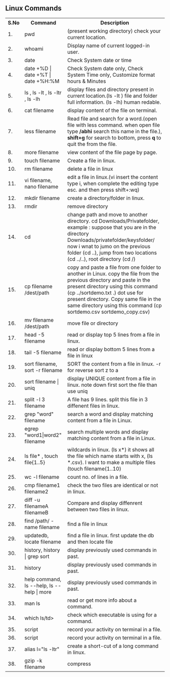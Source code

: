## Linux Commands

<table style="width:100%;">
  <tr>
    <th>S.No</th>
    <th>Command</th>
    <th>Description</th>
  </tr>
  <tr>
    <td>1.</td>
    <td>pwd</td>
    <td>(present working directory) check your current location.</td>
  </tr>
  <tr>
    <td>2.</td>
    <td>whoami</td>
    <td>Display name of current logged-in user.</td>
  </tr>
  <tr>
    <td>3.</td>
    <td>date</td>
    <td>Check System date or time</td>
  </tr>
  <tr>
    <td>4.</td>
    <td>date +%D | date +%T | date +%H:%M</td>
    <td>Check System date only, Check System Time only, Customize format hours & Minutes</td>
  </tr>
  <tr>
    <td>5.</td>
    <td>ls , ls -lt , ls -ltr , ls -lh</td>
    <td>display files and directory present in current location.(ls -lt ) file and folder full information. (ls -lh) human redable.</td>
  </tr>
  <tr>
    <td>6.</td>
    <td>cat filename</td>
    <td>display content of the file on terminal.</td>
  </tr>
  <tr>
    <td>7.</td>
    <td>less filename</td>
    <td>Read file and search for a word.(open file with less command. when open file type <b>/abhi</b> search this name in the file.), <b>shift+g</b> for search to bottom, press <b>q</b> to quit the from the file.</td>
  </tr>
  <tr>
    <td>8.</td>
    <td>more filename</td>
    <td>view content of the file  page by page.</td>
  </tr>
  <tr>
    <td>9.</td>
    <td>touch filename</td>
    <td>Create a file in linux.</td>
  </tr>
  <tr>
    <td>10.</td>
    <td>rm filename</td>
    <td>delete a file in linux</td>
  </tr>
   <tr>
    <td>11.</td>
    <td>vi filename, nano filename</td>
    <td>edit a file in linux.(vi insert the content type i, when complete the editing type esc. and then press shift+:wq)</td>
  </tr>
   <tr>
    <td>12.</td>
    <td>mkdir filename</td>
    <td>create a directory/folder in linux.</td>
  </tr>
   <tr>
    <td>13.</td>
    <td>rmdir</td>
    <td>remove directory</td>
  </tr>
  <tr>
    <td>14.</td>
    <td>cd</td>
    <td>change path and move to another directory. cd Downloads/Privatefolder, example : suppose that you are in the directory Downloads/privatefolder/keysfolder/ now i wnat to jumo on the previous folder (cd ..), jump from two locations (cd ../..), root directory (cd /)</td>
  </tr>
  <tr>
    <td>15.</td>
    <td>cp filename /dest/path </td>
    <td>copy and paste a file from one folder to another in Linux. copy the file from the previous directory and paste in the present directory using this command (cp ../sortdemo.txt .) dot use for present directory. Copy same file in the same directory using this command (cp sortdemo.csv sortdemo_copy.csv)</td>
  </tr>
   <tr>
    <td>16.</td>
    <td>mv filename /dest/path</td>
    <td>move file or directory</td>
  </tr>
   <tr>
    <td>17.</td>
    <td>head -5 filename</td>
    <td>read or display top 5 lines from a file in linux.</td>
  </tr>
  <tr>
    <td>18.</td>
    <td>tail -5 filename</td>
    <td>read or display bottom 5 lines from a file in linux</td>
  </tr>
  <tr>
    <td>19.</td>
    <td>sort filename, sort -r filename</td>
    <td>SORT the content from a file in linux. -r for reverse sort z to a</td>
  </tr>
  <tr>
    <td>20.</td>
    <td>sort filename | uniq</td>
    <td>display UNIQUE content from a file in linux. note down first sort the file than use uniq</td>
  </tr>
  <tr>
    <td>21.</td>
    <td>split -l 3 filename</td>
    <td>A file has 9 lines. split this file in 3 diffenent files in linux.</td>
  </tr>
  <tr>
    <td>22.</td>
    <td>grep "word" filename</td>
    <td>search a word and display matching content from a file in Linux.</td>
  </tr>
  <tr>
    <td>23.</td>
    <td>egrep "word1|word2" filename</td>
    <td>search multiple words and display matching content from a file in Linux.</td>
  </tr>
  <tr>
    <td>24.</td>
    <td>ls file* , touch file{1..5}</td>
    <td>wildcards in linux. (ls x*) it shows all the file which name starts with x, (ls *.csv). I want to make a multiple files (touch filename(1..10)</td>
  </tr>
  <tr>
    <td>25.</td>
    <td>wc -l filename</td>
    <td>count no. of lines in a file.</td>
  </tr>
  <tr>
    <td>26.</td>
    <td>cmp filename1 filename2</td>
    <td>check the two files are identical or not in linux.</td>
  </tr>
  <tr>
    <td>27.</td>
    <td>diff -u filenameA filenameB</td>
    <td>Compare and display diffenrent between two files in linux.</td>
  </tr>
  <tr>
    <td>28.</td>
    <td>find /path/ -name filename</td>
    <td>find a file in linux</td>
  </tr>
  <tr>
    <td>29.</td>
    <td>updatedb, locate filename</td>
    <td>find a file in linux. first update the db and then locate file</td>
  </tr>
  <tr>
    <td>30.</td>
    <td>history, history | grep sort</td>
    <td>display previously used commands in past.</td>
  </tr>
  <tr>
    <td>31.</td>
    <td>history</td>
    <td>display previously used commands in past.</td>
  </tr>
  <tr>
    <td>32.</td>
    <td>help command, ls --help, ls --help | more</td>
    <td>display previously used commands in past.</td>
  </tr>
  <tr>
    <td>33.</td>
    <td>man ls</td>
    <td>read or get more info about a command.</td>
  </tr>
  <tr>
    <td>34.</td>
    <td>which ls/td>
    <td>check which executable is using for a command.</td>
  </tr>
  <tr>
    <td>35.</td>
    <td>script</td>
    <td>record your activity on terminal in a file.</td>
  </tr>
   <tr>
    <td>36.</td>
    <td>script</td>
    <td>record your activity on terminal in a file.</td>
  </tr>
   <tr>
    <td>37.</td>
    <td>alias l="ls -ltr"</td>
    <td>create a short-cut of a long command in linux.</td>
  </tr>
   <tr>
    <td>38.</td>
    <td>gzip -k filename</td>
    <td>compress </td>
  </tr>
  
</table>
